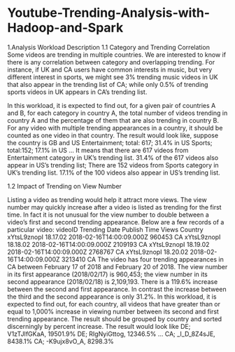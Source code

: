 # Youtube-Trending-Analysis-with-Hadoop-and-Spark
1.Analysis Workload Description
 1.1 Category and Trending Correlation
Some videos are trending in multiple countries. We are interested to know if there is any
correlation between category and overlapping trending. For instance, if UK and CA users
have common interests in music, but very different interest in sports, we might see 3%
trending music videos in UK that also appear in the trending list of CA; while only 0.5% of
trending sports videos in UK appears in CA’s trending list.

In this workload, it is expected to find out, for a given pair of countries A and B,
for each category in country A, the total number of videos trending in country A and
the percentage of them that are also trending in country B. For any video with multiple
trending appearances in a country, it should be counted as one video in that country.
The result would look like, suppose the country is GB and US
Entertainment; total: 617; 31.4% in US
Sports; total:152; 17.1% in US
...
It means that there are 617 videos from Entertainment category in UK’s trending list.
31.4% of the 617 videos also appear in US’s trending list; There are 152 videos from Sports
category in UK’s trending list. 17.1% of the 100 videos also appear in US’s trending list.


1.2 Impact of Trending on View Number

Listing a video as trending would help it attract more views. The view number may quickly
increase after a video is listed as trending for the first time. In fact it is not unusual for the
view number to double between a video’s first and second trending appearance.
Below are a few records of a particular video:
videoID Trending Date Publish Time Views Country
xYtsL9znopI 18.17.02 2018-02-16T14:00:09.000Z 960453 CA
xYtsL9znopI 18.18.02 2018-02-16T14:00:09.000Z 2109193 CA
xYtsL9znopI 18.19.02 2018-02-16T14:00:09.000Z 2768767 CA
xYtsL9znopI 18.20.02 2018-02-16T14:00:09.000Z 3213410 CA
The video has four trending appearances in CA between February 17 of 2018 and February
20 of 2018. The view number in its first appearance (2018/02/17) is 960,453; the view
number in its second appearance (2018/02/18) is 2,109,193. There is a 119.6% increase
between the second and first appearance. In contrast the increase between the third and
the second appearance is only 31.2%.
In this workload, it is expected to find out, for each country, all videos that have greater than or equal to 1,000% increase in viewing number between its second and first
trending appearance. The result should be grouped by country and sorted discerningly by
percent increase.
The result would look like
DE; V1zTJIfGKaA, 19501.9%
DE; RIgNyiGttog, 12346.5%
...
CA; _I_D_8Z4sJE, 8438.1%
CA; -K9ujx8vO_A, 8298.3%
